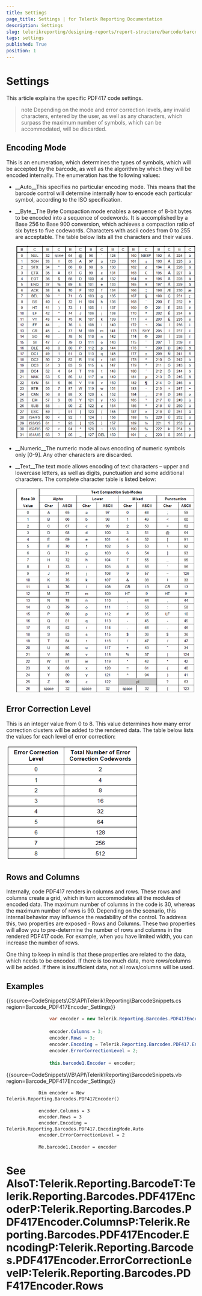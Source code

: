 ```yaml
---
title: Settings
page_title: Settings | for Telerik Reporting Documentation
description: Settings
slug: telerikreporting/designing-reports/report-structure/barcode/barcode-types/2d-barcodes/pdf417/settings
tags: settings
published: True
position: 1
---
```


# Settings



This article explains the specific PDF417 code settings.

>note Depending on the mode and error correction levels, any invalid characters, entered by the user, as well   		as any characters, which surpass the maximum number of symbols, which can be accommodated, will be discarded. 


## Encoding Mode

This is an enumeration, which determines the types of symbols, which will be accepted by the barcode, as well as
    			the algorithm by which they will be encoded internally. The enumeration has the following values:
			

* __Auto__This specifies no particular encoding mode. This means that the barcode control will determine 
					internally how to encode each particular symbol, according to the ISO specification.
				  

* __Byte__The Byte Compaction mode enables a sequence of 8-bit bytes to be encoded into a sequence of codewords. 
  				  	It is accomplished by a Base 256 to Base 900 conversion, which achieves a compaction ratio of six bytes to five codewords. 
  				  	Characters with ascii codes from 0 to 255 are acceptable. The table below lists all the characters and their values.
  				    
  ![barcode-pdf 417-table 1-byte](images/Barcodes/barcode-pdf417-table1-byte.png)

* __Numeric__The numeric mode allows encoding of numeric symbols only [0-9]. Any other characters are discarded. 
  				  

* __Text__The text mode allows encoding of text characters – upper and lowercase letters, as well as digits, 
  				  	punctuation and some additional characters. The complete character table is listed below:
  				    
  ![barcode-pdf 417-table 2-text](images/Barcodes/barcode-pdf417-table2-text.png)

## Error Correction Level

This is an integer value from 0 to 8. This value determines how many error correction clusters will be 
			added to the rendered data. The table below lists the values for each level of error correction: 
		    
  ![barcode-pdf 417-table 3-error-correction](images/Barcodes/barcode-pdf417-table3-error-correction.png)

## Rows and Columns

Internally, code PDF417 renders in columns and rows. These rows and columns create a grid, which in turn accommodates 
    	     all the modules of encoded data. The maximum number of columns in the code is 30, whereas the maximum number of rows is 90.
    	     Depending on the scenario, this internal behavior may influence the readability of the control. To address this, two properties 
    	     are exposed - Rows and Columns. These two properties will allow you to pre-determine the number of rows and columns in 
    	     the rendered PDF417 code. For example, when you have limited width, you can increase the number of rows.
    	   

One thing to keep in mind is that these properties are related to the data, which needs to be encoded. 
    	     If there is too much data, more rows/columns will be added. If there is insufficient data, not all rows/columns will be used.
    	  

## Examples

{{source=CodeSnippets\CS\API\Telerik\Reporting\BarcodeSnippets.cs region=Barcode_PDF417Encoder_Settings}}
````cs
	            var encoder = new Telerik.Reporting.Barcodes.PDF417Encoder();
	
	            encoder.Columns = 3;
	            encoder.Rows = 3;
	            encoder.Encoding = Telerik.Reporting.Barcodes.PDF417.EncodingMode.Auto;
	            encoder.ErrorCorrectionLevel = 2;
	
	            this.barcode1.Encoder = encoder;
````



{{source=CodeSnippets\VB\API\Telerik\Reporting\BarcodeSnippets.vb region=Barcode_PDF417Encoder_Settings}}
````vbnet
	        Dim encoder = New Telerik.Reporting.Barcodes.PDF417Encoder()
	
	        encoder.Columns = 3
	        encoder.Rows = 3
	        encoder.Encoding = Telerik.Reporting.Barcodes.PDF417.EncodingMode.Auto
	        encoder.ErrorCorrectionLevel = 2
	
	        Me.barcode1.Encoder = encoder
````



# See AlsoT:Telerik.Reporting.BarcodeT:Telerik.Reporting.Barcodes.PDF417EncoderP:Telerik.Reporting.Barcodes.PDF417Encoder.ColumnsP:Telerik.Reporting.Barcodes.PDF417Encoder.EncodingP:Telerik.Reporting.Barcodes.PDF417Encoder.ErrorCorrectionLevelP:Telerik.Reporting.Barcodes.PDF417Encoder.Rows
